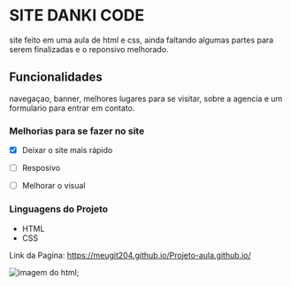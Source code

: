 # SITE DANKI CODE

 site feito em uma aula de html e css, ainda faltando algumas partes para serem finalizadas e o reponsivo melhorado.
 
 ## Funcionalidades
 
 navegaçao, banner, melhores lugares para se visitar, sobre a agencia e um formulario para entrar em contato.
 
 ### Melhorias para se fazer no site
 - [x] Deixar o site mais rápido
 - [ ] Resposivo
 - [ ] Melhorar o visual


### Linguagens do Projeto

* HTML
* CSS

Link da Pagina: https://meugit204.github.io/Projeto-aula.github.io/

![imagem do html](https://img.shields.io/badge/HTML-239120?style=for-the-badge&logo=html5&logoColor=white);
